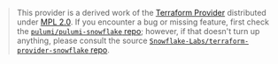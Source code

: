 > This provider is a derived work of the [Terraform Provider](https://github.com/Snowflake-Labs/terraform-provider-snowflake)
> distributed under [MPL 2.0](https://www.mozilla.org/en-US/MPL/2.0/). If you encounter a bug or missing feature,
> first check the [`pulumi/pulumi-snowflake` repo](https://github.com/pulumi/pulumi-snowflake/issues); however, if that doesn't turn up anything,
> please consult the source [`Snowflake-Labs/terraform-provider-snowflake` repo](https://github.com/Snowflake-Labs/terraform-provider-snowflake/issues).
